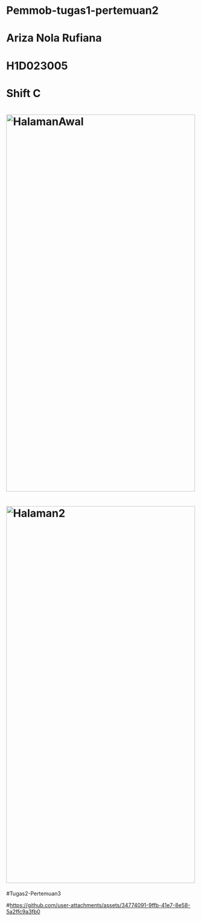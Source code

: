 # Pemmob-tugas1-pertemuan2
# Ariza Nola Rufiana
# H1D023005
# Shift C
# <img width="500" height="1000" alt="HalamanAwal" src="https://github.com/user-attachments/assets/5aaa9581-fe16-4ec6-9c09-77551f102af3" />
# <img width="500" height="1000" alt="Halaman2" src="https://github.com/user-attachments/assets/4ff1d865-da3e-4945-b071-36368fb18109" />
#Tugas2-Pertemuan3

#https://github.com/user-attachments/assets/34774091-9ffb-41e7-8e58-5a2ffc9a3fb0

